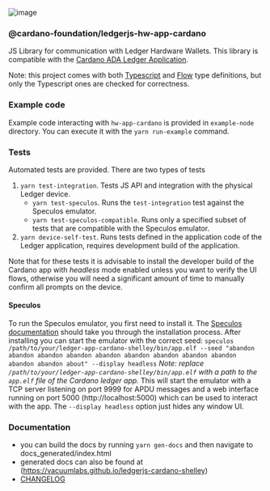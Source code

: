 ![image](https://user-images.githubusercontent.com/837681/53001830-d7c8a600-342b-11e9-9038-e745cc91e543.png)

### @cardano-foundation/ledgerjs-hw-app-cardano

JS Library for communication with Ledger Hardware Wallets.
This library is compatible with the [Cardano ADA Ledger Application](https://github.com/cardano-foundation/ledger-app-cardano).

Note: this project comes with both [Typescript](https://www.typescriptlang.org/) and [Flow](https://flow.org/) type definitions, but only the Typescript ones are checked for correctness.

### Example code

Example code interacting with `hw-app-cardano` is provided in `example-node` directory.
You can execute it with the `yarn run-example` command.

### Tests

Automated tests are provided. There are two types of tests

1. `yarn test-integration`. Tests JS API and integration with the physical Ledger device.
    * `yarn test-speculos`. Runs the `test-integration` test against the Speculos emulator.
    * `yarn test-speculos-compatible`. Runs only a specified subset of tests that are compatible with the Speculos emulator.
2. `yarn device-self-test`. Runs tests defined in the application code of the Ledger application, requires development build of the application.

Note that for these tests it is advisable to install the developer build of the Cardano app with _headless_ mode enabled unless you want to verify the UI flows, otherwise you will need a significant amount of time to manually confirm all prompts on the device.

#### Speculos
To run the Speculos emulator, you first need to install it. The [Speculos documentation](https://speculos.ledger.com/installation/build.html) should take you through the installation process.
After installing you can start the emulator with the correct seed:
``
speculos /path/to/your/ledger-app-cardano-shelley/bin/app.elf --seed "abandon abandon abandon abandon abandon abandon abandon abandon abandon abandon abandon about" --display headless
``
*Note: replace `/path/to/your/ledger-app-cardano-shelley/bin/app.elf` with a path to the `app.elf` file of the Cardano ledger app.*
This will start the emulator with a TCP server listening on port 9999 for APDU messages and a web interface running on port 5000 (http://localhost:5000) which can be used to interact with the app.
The `--display headless` option just hides any window UI.

### Documentation

- you can build the docs by running `yarn gen-docs` and then navigate to docs_generated/index.html
- generated docs can also be found at (https://vacuumlabs.github.io/ledgerjs-cardano-shelley)
- [CHANGELOG](CHANGELOG.md)
